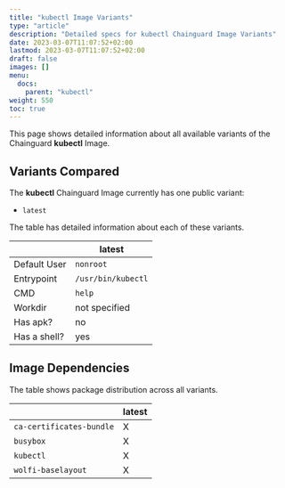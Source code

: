 ```yaml
---
title: "kubectl Image Variants"
type: "article"
description: "Detailed specs for kubectl Chainguard Image Variants"
date: 2023-03-07T11:07:52+02:00
lastmod: 2023-03-07T11:07:52+02:00
draft: false
images: []
menu:
  docs:
    parent: "kubectl"
weight: 550
toc: true
---
```


This page shows detailed information about all available variants of the Chainguard **kubectl** Image.

## Variants Compared
The **kubectl** Chainguard Image currently has one public variant: 

- `latest`

The table has detailed information about each of these variants.

|              | latest             |
|--------------|--------------------|
| Default User | `nonroot`          |
| Entrypoint   | `/usr/bin/kubectl` |
| CMD          | `help`             |
| Workdir      | not specified      |
| Has apk?     | no                 |
| Has a shell? | yes                |

## Image Dependencies
The table shows package distribution across all variants.

|                          | latest |
|--------------------------|--------|
| `ca-certificates-bundle` | X      |
| `busybox`                | X      |
| `kubectl`                | X      |
| `wolfi-baselayout`       | X      |

